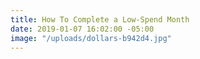 ```yaml
---
title: How To Complete a Low-Spend Month
date: 2019-01-07 16:02:00 -05:00
image: "/uploads/dollars-b942d4.jpg"
---
```


